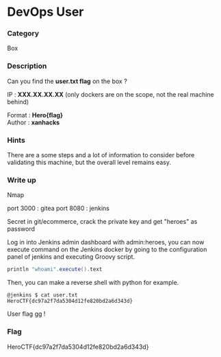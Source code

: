 # DevOps User

### Category

Box

### Description

Can you find the **user.txt flag** on the box ?

IP : **XXX.XX.XX.XX** (only dockers are on the scope, not the real machine behind)

Format : **Hero{flag}**<br>
Author : **xanhacks**

### Hints

There are a some steps and a lot of information to consider before validating this machine, but the overall level remains easy.

### Write up

Nmap

port 3000 : gitea
port 8080 : jenkins

Secret in git/ecommerce, crack the private key and get "heroes" as password

Log in into Jenkins admin dashboard with admin:heroes, you can now execute command on the Jenkins docker by going to the configuration panel of jenkins and executing Groovy script.

```groovy
println "whoami".execute().text
```

Then, you can make a reverse shell with python for example.

```shell
@jenkins $ cat user.txt
HeroCTF{dc97a2f7da5304d12fe820bd2a6d343d}
```

User flag gg !

### Flag

HeroCTF{dc97a2f7da5304d12fe820bd2a6d343d}